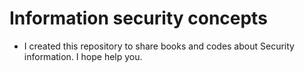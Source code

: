 # Information security concepts<br>
* I created this repository to share books and codes about Security information. I hope help you.
